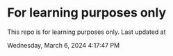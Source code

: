 # For learning purposes only
This repo is for learning purposes only.
Last updated at

Wednesday, March 6, 2024 4:17:47 PM

